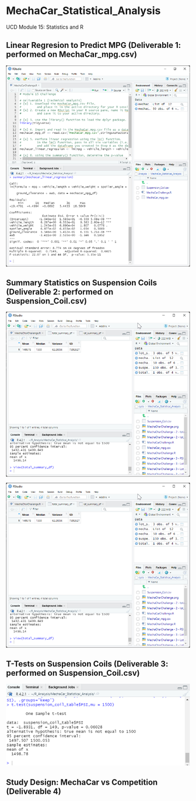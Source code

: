 # MechaCar_Statistical_Analysis
UCD Module 15: Statistics and R

## Linear Regresion to Predict MPG (Deliverable 1: performed on MechaCar_mpg.csv)

![image](https://github.com/michaelfoz/MechaCar_Statistical_Analysis/blob/main/MechaCharChallenge.png)

## Summary Statistics on Suspension Coils (Deliverable 2: performed on Suspension_Coil.csv)

![image](https://github.com/michaelfoz/MechaCar_Statistical_Analysis/blob/main/MechaCharChallenge%20%202-total_summary_df.png)

![image](https://github.com/michaelfoz/MechaCar_Statistical_Analysis/blob/e2aa4f7921bdd20a0e4e8286766b9ca93eeeb03a/MechaCharChallenge%20-%202%20-%20total_summary_df.png)

## T-Tests on Suspension Coils (Deliverable 3: performed on Suspension_Coil.csv)

![image](https://github.com/michaelfoz/MechaCar_Statistical_Analysis/blob/main/MechaCharChallenge%20-%203%20-%20PSI%20Across%20All%20Lots.png)

## Study Design: MechaCar vs Competition (Deliverable 4)
